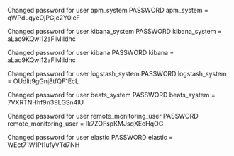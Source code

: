 <!-- 1.  apm_system
    1.  2QeOr5yVBBirtuIKVkLP
2.  kibana_system
    1.  cqpgCa2WE2q2KK1AwYQO
3.  kibana
    1.  cqpgCa2WE2q2KK1AwYQO
4.  logstash_system
    1.  Mhr2AJE1ZNL9Odfcien7
5.  beats_system
    1.  lKYIBvQJCJAGR9AYMQSm
6.  remote_monitoring_user
    1.  O1z23RtRuR8cJOxukRLp
7.  elastic
    1.  lvx1yVEjiXGYXZyhTrEB -->



Changed password for user apm_system
PASSWORD apm_system = qWPdLqyeOjPGjc2Y0ieF

Changed password for user kibana_system
PASSWORD kibana_system = aLao9KQwI12aFlMiIdhc

Changed password for user kibana
PASSWORD kibana = aLao9KQwI12aFlMiIdhc

Changed password for user logstash_system
PASSWORD logstash_system = OUdlit9gGnj8tfQF1EcL

Changed password for user beats_system
PASSWORD beats_system = 7VXRTNHhf9n39LGSn4lU

Changed password for user remote_monitoring_user
PASSWORD remote_monitoring_user = Ik7ZOFspKMJsqXEeHqOG

Changed password for user elastic
PASSWORD elastic = WEct71W1PI1ufyVTd7NH